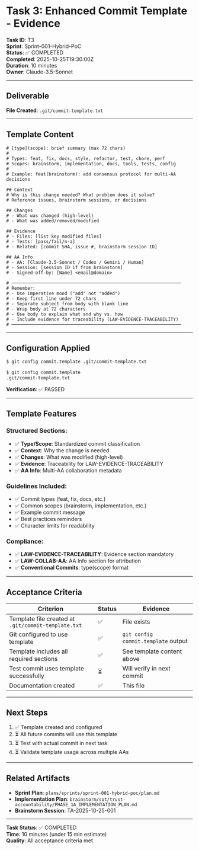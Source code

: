 # Task 3: Enhanced Commit Template - Evidence

**Task ID**: T3  
**Sprint**: Sprint-001-Hybrid-PoC  
**Status**: ✅ COMPLETED  
**Completed**: 2025-10-25T19:30:00Z  
**Duration**: 10 minutes  
**Owner**: Claude-3.5-Sonnet

---

## Deliverable

**File Created**: `.git/commit-template.txt`

---

## Template Content

```
# [type](scope): brief summary (max 72 chars)
#
# Types: feat, fix, docs, style, refactor, test, chore, perf
# Scopes: brainstorm, implementation, docs, tools, tests, config
#
# Example: feat(brainstorm): add consensus protocol for multi-AA decisions

## Context
# Why is this change needed? What problem does it solve?
# Reference issues, brainstorm sessions, or decisions

## Changes
# - What was changed (high-level)
# - What was added/removed/modified

## Evidence
# - Files: [list key modified files]
# - Tests: [pass/fail/n-a]
# - Related: [commit SHA, issue #, brainstorm session ID]

## AA Info
# - AA: [Claude-3.5-Sonnet / Codex / Gemini / Human]
# - Session: [session ID if from brainstorm]
# - Signed-off-by: [Name] <email@domain>

# ────────────────────────────────────────────────────────────────
# Remember:
# - Use imperative mood ("add" not "added")
# - Keep first line under 72 chars
# - Separate subject from body with blank line
# - Wrap body at 72 characters
# - Use body to explain what and why vs. how
# - Include evidence for traceability (LAW-EVIDENCE-TRACEABILITY)
# ────────────────────────────────────────────────────────────────
```

---

## Configuration Applied

```bash
$ git config commit.template .git/commit-template.txt

$ git config commit.template
.git/commit-template.txt
```

**Verification**: ✅ PASSED

---

## Template Features

### Structured Sections:
- ✅ **Type/Scope**: Standardized commit classification
- ✅ **Context**: Why the change is needed
- ✅ **Changes**: What was modified (high-level)
- ✅ **Evidence**: Traceability for LAW-EVIDENCE-TRACEABILITY
- ✅ **AA Info**: Multi-AA collaboration metadata

### Guidelines Included:
- ✅ Commit types (feat, fix, docs, etc.)
- ✅ Common scopes (brainstorm, implementation, etc.)
- ✅ Example commit message
- ✅ Best practices reminders
- ✅ Character limits for readability

### Compliance:
- ✅ **LAW-EVIDENCE-TRACEABILITY**: Evidence section mandatory
- ✅ **LAW-COLLAB-AA**: AA Info section for attribution
- ✅ **Conventional Commits**: type(scope) format

---

## Acceptance Criteria

| Criterion | Status | Evidence |
|-----------|--------|----------|
| Template file created at `.git/commit-template.txt` | ✅ | File exists |
| Git configured to use template | ✅ | `git config commit.template` output |
| Template includes all required sections | ✅ | See template content above |
| Test commit uses template successfully | ⏳ | Will verify in next commit |
| Documentation created | ✅ | This file |

---

## Next Steps

1. ✅ Template created and configured
2. ⏳ All future commits will use this template
3. ⏳ Test with actual commit in next task
4. ⏳ Validate template usage across multiple AAs

---

## Related Artifacts

- **Sprint Plan**: `plans/sprints/sprint-001-hybrid-poc/plan.md`
- **Implementation Plan**: `brainstorm/sot/trust-accountability/PHASE_1A_IMPLEMENTATION_PLAN.md`
- **Brainstorm Session**: TA-2025-10-25-001

---

**Task Status**: ✅ COMPLETED  
**Time**: 10 minutes (under 15 min estimate)  
**Quality**: All acceptance criteria met
